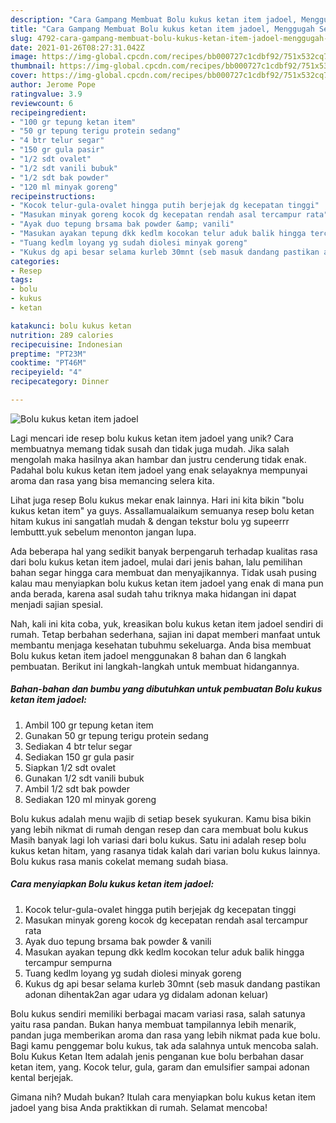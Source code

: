 ```yaml
---
description: "Cara Gampang Membuat Bolu kukus ketan item jadoel, Menggugah Selera"
title: "Cara Gampang Membuat Bolu kukus ketan item jadoel, Menggugah Selera"
slug: 4792-cara-gampang-membuat-bolu-kukus-ketan-item-jadoel-menggugah-selera
date: 2021-01-26T08:27:31.042Z
image: https://img-global.cpcdn.com/recipes/bb000727c1cdbf92/751x532cq70/bolu-kukus-ketan-item-jadoel-foto-resep-utama.jpg
thumbnail: https://img-global.cpcdn.com/recipes/bb000727c1cdbf92/751x532cq70/bolu-kukus-ketan-item-jadoel-foto-resep-utama.jpg
cover: https://img-global.cpcdn.com/recipes/bb000727c1cdbf92/751x532cq70/bolu-kukus-ketan-item-jadoel-foto-resep-utama.jpg
author: Jerome Pope
ratingvalue: 3.9
reviewcount: 6
recipeingredient:
- "100 gr tepung ketan item"
- "50 gr tepung terigu protein sedang"
- "4 btr telur segar"
- "150 gr gula pasir"
- "1/2 sdt ovalet"
- "1/2 sdt vanili bubuk"
- "1/2 sdt bak powder"
- "120 ml minyak goreng"
recipeinstructions:
- "Kocok telur-gula-ovalet hingga putih berjejak dg kecepatan tinggi"
- "Masukan minyak goreng kocok dg kecepatan rendah asal tercampur rata"
- "Ayak duo tepung brsama bak powder &amp; vanili"
- "Masukan ayakan tepung dkk kedlm kocokan telur aduk balik hingga tercampur sempurna"
- "Tuang kedlm loyang yg sudah diolesi minyak goreng"
- "Kukus dg api besar selama kurleb 30mnt (seb masuk dandang pastikan adonan dihentak2an agar udara yg didalam adonan keluar)"
categories:
- Resep
tags:
- bolu
- kukus
- ketan

katakunci: bolu kukus ketan 
nutrition: 289 calories
recipecuisine: Indonesian
preptime: "PT23M"
cooktime: "PT46M"
recipeyield: "4"
recipecategory: Dinner

---
```



![Bolu kukus ketan item jadoel](https://img-global.cpcdn.com/recipes/bb000727c1cdbf92/751x532cq70/bolu-kukus-ketan-item-jadoel-foto-resep-utama.jpg)

Lagi mencari ide resep bolu kukus ketan item jadoel yang unik? Cara membuatnya memang tidak susah dan tidak juga mudah. Jika salah mengolah maka hasilnya akan hambar dan justru cenderung tidak enak. Padahal bolu kukus ketan item jadoel yang enak selayaknya mempunyai aroma dan rasa yang bisa memancing selera kita.

Lihat juga resep Bolu kukus mekar enak lainnya. Hari ini kita bikin &#34;bolu kukus ketan item&#34; ya guys. Assallamualaikum semuanya resep bolu ketan hitam kukus ini sangatlah mudah &amp; dengan tekstur bolu yg supeerrr lembuttt.yuk sebelum menonton jangan lupa.

Ada beberapa hal yang sedikit banyak berpengaruh terhadap kualitas rasa dari bolu kukus ketan item jadoel, mulai dari jenis bahan, lalu pemilihan bahan segar hingga cara membuat dan menyajikannya. Tidak usah pusing kalau mau menyiapkan bolu kukus ketan item jadoel yang enak di mana pun anda berada, karena asal sudah tahu triknya maka hidangan ini dapat menjadi sajian spesial.


Nah, kali ini kita coba, yuk, kreasikan bolu kukus ketan item jadoel sendiri di rumah. Tetap berbahan sederhana, sajian ini dapat memberi manfaat untuk membantu menjaga kesehatan tubuhmu sekeluarga. Anda bisa membuat Bolu kukus ketan item jadoel menggunakan 8 bahan dan 6 langkah pembuatan. Berikut ini langkah-langkah untuk membuat hidangannya.

<!--inarticleads1-->

##### Bahan-bahan dan bumbu yang dibutuhkan untuk pembuatan Bolu kukus ketan item jadoel:

1. Ambil 100 gr tepung ketan item
1. Gunakan 50 gr tepung terigu protein sedang
1. Sediakan 4 btr telur segar
1. Sediakan 150 gr gula pasir
1. Siapkan 1/2 sdt ovalet
1. Gunakan 1/2 sdt vanili bubuk
1. Ambil 1/2 sdt bak powder
1. Sediakan 120 ml minyak goreng


Bolu kukus adalah menu wajib di setiap besek syukuran. Kamu bisa bikin yang lebih nikmat di rumah dengan resep dan cara membuat bolu kukus Masih banyak lagi loh variasi dari bolu kukus. Satu ini adalah resep bolu kukus ketan hitam, yang rasanya tidak kalah dari varian bolu kukus lainnya. Bolu kukus rasa manis cokelat memang sudah biasa. 

<!--inarticleads2-->

##### Cara menyiapkan Bolu kukus ketan item jadoel:

1. Kocok telur-gula-ovalet hingga putih berjejak dg kecepatan tinggi
1. Masukan minyak goreng kocok dg kecepatan rendah asal tercampur rata
1. Ayak duo tepung brsama bak powder &amp; vanili
1. Masukan ayakan tepung dkk kedlm kocokan telur aduk balik hingga tercampur sempurna
1. Tuang kedlm loyang yg sudah diolesi minyak goreng
1. Kukus dg api besar selama kurleb 30mnt (seb masuk dandang pastikan adonan dihentak2an agar udara yg didalam adonan keluar)


Bolu kukus sendiri memiliki berbagai macam variasi rasa, salah satunya yaitu rasa pandan. Bukan hanya membuat tampilannya lebih menarik, pandan juga memberikan aroma dan rasa yang lebih nikmat pada kue bolu. Bagi kamu penggemar bolu kukus, tak ada salahnya untuk mencoba salah. Bolu Kukus Ketan Item adalah jenis penganan kue bolu berbahan dasar ketan item, yang. Kocok telur, gula, garam dan emulsifier sampai adonan kental berjejak. 

Gimana nih? Mudah bukan? Itulah cara menyiapkan bolu kukus ketan item jadoel yang bisa Anda praktikkan di rumah. Selamat mencoba!
